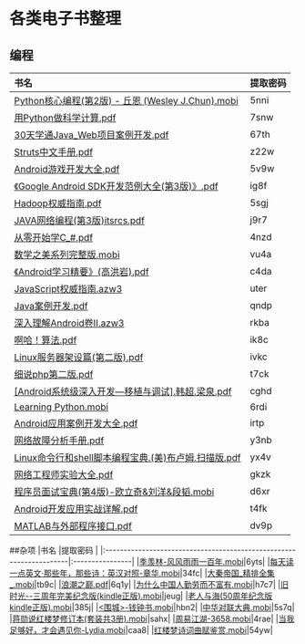 # 各类电子书整理

## 编程

|书名                                                                 |提取密码        |
|:--------------------------------------------------------------------|:----------------|
|[Python核心编程(第2版) - 丘恩 (Wesley J.Chun).mobi](http://pan.baidu.com/s/1jIq7aHg)|5nni|
|[用Python做科学计算.pdf](http://pan.baidu.com/s/1nuUMmgh)|7snw|
|[30天学通Java_Web项目案例开发.pdf](http://pan.baidu.com/s/1eS0iAeY)  |67th|
|[Struts中文手册.pdf](http://pan.baidu.com/s/1i5JFso9)                |z22w|
|[Android游戏开发大全.pdf](http://pan.baidu.com/s/1o85XVx4)|5v9w|
|[《Google Android SDK开发范例大全(第3版)》.pdf](http://pan.baidu.com/s/1cyoSbG)|ig8f|
|[Hadoop权威指南.pdf](http://pan.baidu.com/s/1dFHfBUx)|5sgj|
|[JAVA网络编程(第3版)itsrcs.pdf](http://pan.baidu.com/s/1kUUQrIJ)|j9r7|
|[从零开始学C_#.pdf](http://pan.baidu.com/s/1pKQEzF1)|4nzd|
|[数学之美系列完整版.mobi](http://pan.baidu.com/s/1bQyUvW)|vu4a|
|[《Android学习精要》(高洪岩).pdf](http://pan.baidu.com/s/1eSLhuYu)|c4da|
|[JavaScript权威指南.azw3](http://pan.baidu.com/s/1c1zW0la)|uter|
|[Java案例开发.pdf](http://pan.baidu.com/s/1nvlHlhv)|qndp|
|[深入理解Android卷II.azw3](http://pan.baidu.com/s/1jI71ZlO)|rkba|
|[啊哈！算法.pdf](http://pan.baidu.com/s/1i467PS5)|ik8c|
|[Linux服务器架设篇(第二版).pdf](http://pan.baidu.com/s/1o7V0hp4)|ivkc|
|[细说php第二版.pdf](http://pan.baidu.com/s/1o7FlimY)|t7ck|
|[[Android系统级深入开发—移植与调试].韩超.梁泉.pdf](http://pan.baidu.com/s/1bpDfUaj)|cghd|
|[Learning Python.mobi](http://pan.baidu.com/s/1skRqp8D)|6rdi|
|[Android应用案例开发大全.pdf](http://pan.baidu.com/s/1boH90wZ)|irtp|
|[网络故障分析手册.pdf](http://pan.baidu.com/s/1kUQg93x)|y3nb|
|[Linux命令行和shell脚本编程宝典.(美)布卢姆.扫描版.pdf](http://pan.baidu.com/s/1jHR47II)|yx4v|
|[网络工程师实验大全.pdf](http://pan.baidu.com/s/1cLp2uM)|gkzk|
|[程序员面试宝典(第4版)-欧立奇&刘洋&段韬.mobi](http://pan.baidu.com/s/1i5q9dit)|d6xr|
|[Android开发应用实战详解.pdf](http://pan.baidu.com/s/1c15wgQO)|t4fk|
|[MATLAB与外部程序接口.pdf](http://pan.baidu.com/s/1dF9Eefn)|dv9p|


##杂项
|书名                                                                 |提取密码        |
|:--------------------------------------------------------------------|:----------------|
|[季羡林-风风雨雨一百年.mobi](http://pan.baidu.com/s/1pLqwQgV)|6yts|
|[每天读一点英文·那些年，那些诗：英汉对照-章华.mobi](http://pan.baidu.com/s/1bpc8ikB)|34fc|
|[大秦帝国_精排全集_.mobi](http://pan.baidu.com/s/1o8Ef1tK)|tb9c|
|[浪潮之巅.pdf](http://pan.baidu.com/s/1slzgmBF)|6q1y|
|[为什么中国人勤劳而不富有.mobi](http://pan.baidu.com/s/1eSweOTW)|h7c7|
|[旧时光--三周年完美纪念版(kindle正版).mobi](http://pan.baidu.com/s/1o7ScuKE)|jeug|
|[老人与海(50周年纪念版 kindle正版).mobi](http://pan.baidu.com/s/1dECfGYl)|385j|
|[<围城>-钱钟书.mobi](http://pan.baidu.com/s/1slDtwgH)|hbn2|
|[中华对联大典.mobi](http://pan.baidu.com/s/1dFdka6P)|5s7q|
|[蒋勋说红楼梦修订本(套装共3册).mobi](http://pan.baidu.com/s/1eRMSXUi)|sahx|
|[周易江湖-3658.mobi](http://pan.baidu.com/s/1c2iBJNi)|4rae|
|[当我足够好，才会遇见你-Lydia.mobi](http://pan.baidu.com/s/1qYcNCWO)|caa8|
|[红楼梦诗词曲赋鉴赏.mobi](http://pan.baidu.com/s/1pL3od7P)|54yw|
